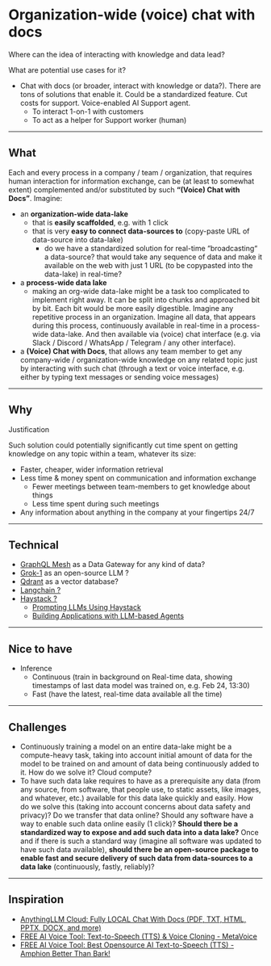 # Organization-wide (voice) chat with docs

Where can the idea of interacting with knowledge and data lead?

What are potential use cases for it?

- Chat with docs (or broader, interact with knowledge or data?). There are tons of solutions that enable it. Could be a standardized feature. Cut costs for support. Voice-enabled AI Support agent.
  - To interact 1-on-1 with customers
  - To act as a helper for Support worker (human)

---

## What

Each and every process in a company / team / organization, that requires human interaction for information exchange, can be (at least to somewhat extent) complemented and/or substituted by such **“(Voice) Chat with Docs”**. Imagine:

- an **organization-wide data-lake**
  - that is **easily scaffolded**, e.g. with 1 click
  - that is very **easy to connect data-sources to** (copy-paste URL of data-source into data-lake)
    - do we have a standardized solution for real-time “broadcasting“ a data-source? that would take any sequence of data and make it available on the web with just 1 URL (to be copypasted into the data-lake) in real-time?
- a **process-wide data lake**
  - making an org-wide data-lake might be a task too complicated to implement right away. It can be split into chunks and approached bit by bit. Each bit would be more easily digestible. Imagine any repetitive process in an organization. Imagine all data, that appears during this process, continuously available in real-time in a process-wide data-lake. And then available via (voice) chat interface (e.g. via Slack / Discord / WhatsApp / Telegram / any other interface).
- a **(Voice) Chat with Docs**, that allows any team member to get any company-wide / organization-wide knowledge on any related topic just by interacting with such chat (through a text or voice interface, e.g. either by typing text messages or sending voice messages)

---

## Why

Justification

Such solution could potentially significantly cut time spent on getting knowledge on any topic within a team, whatever its size:

- Faster, cheaper, wider information retrieval
- Less time & money spent on communication and information exchange
  - Fewer meetings between team-members to get knowledge about things
  - Less time spent during such meetings
- Any information about anything in the company at your fingertips 24/7

---

## Technical

- [GraphQL Mesh](https://the-guild.dev/graphql/mesh) as a Data Gateway for any kind of data?
- [Grok-1](https://github.com/xai-org/grok-1) as an open-source LLM ?
- [Qdrant](https://github.com/xai-org/qdrant) as a vector database?
- [Langchain ?](https://github.com/langchain-ai/langchain)
- [Haystack ?](https://haystack.deepset.ai/)
  - [Prompting LLMs Using Haystack](https://www.youtube.com/watch?v=-TfPkX3IoUQ)
  - [Building Applications with LLM-based Agents](https://drive.google.com/file/d/1YLYll8GWCV4EjlWJ35q_eyoGYy-iadwb/view)

---

## Nice to have

- Inference
  - Continuous (train in background on Real-time data, showing timestamps of last data model was trained on, e.g. Feb 24, 13:30)
  - Fast (have the latest, real-time data available all the time)

---

## Challenges

- Continuously training a model on an entire data-lake might be a compute-heavy task, taking into account initial amount of data for the model to be trained on and amount of data being continuously added to it. How do we solve it? Cloud compute?
- To have such data lake requires to have as a prerequisite any data (from any source, from software, that people use, to static assets, like images, and whatever, etc.) available for this data lake quickly and easily. How do we solve this (taking into account concerns about data safety and privacy)? Do we transfer that data online? Should any software have a way to enable such data online easily (1 click)? **Should there be a standardized way to expose and add such data into a data lake?** Once and if there is such a standard way (imagine all software was updated to have such data available), **should there be an open-source package to enable fast and secure delivery of such data from data-sources to a data lake** (continuously, fastly, reliably)?

---

## Inspiration

- [AnythingLLM Cloud: Fully LOCAL Chat With Docs (PDF, TXT, HTML, PPTX, DOCX, and more)](https://www.youtube.com/watch?v=SP-Y_9OEaFg)
- [FREE AI Voice Tool: Text-to-Speech (TTS) & Voice Cloning - MetaVoice](https://www.youtube.com/watch?v=gVKbf31hrYs)
- [FREE AI Voice Tool: Best Opensource AI Text-to-Speech (TTS) - Amphion Better Than Bark!](https://www.youtube.com/watch?v=gwrKk649-Pw)
